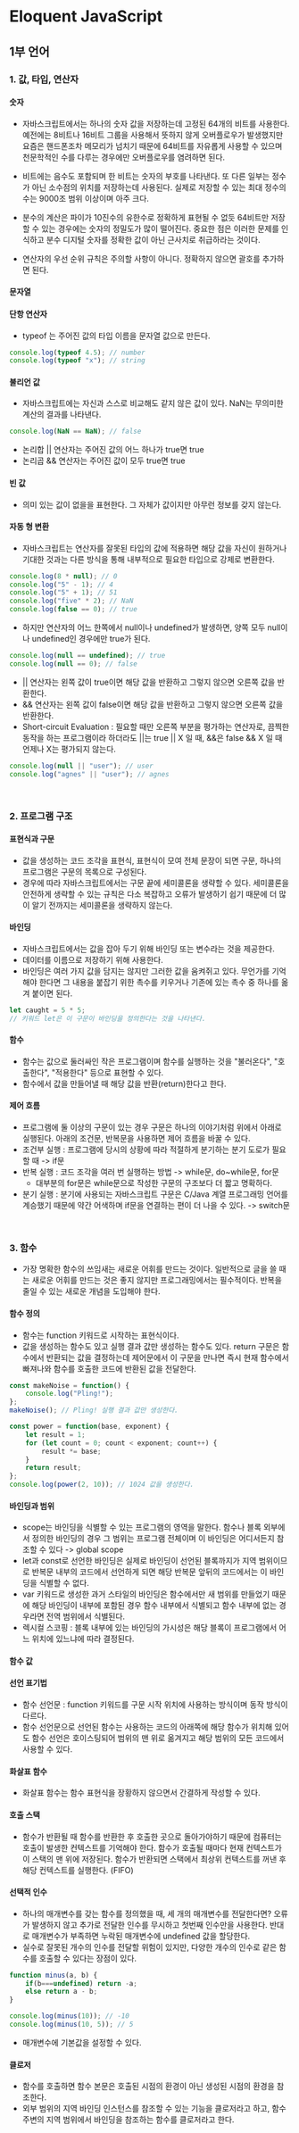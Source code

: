 # Eloquent JavaScript

## 1부 언어

### 1. 값, 타입, 연산자

#### 숫자

+ 자바스크립트에서는 하나의 숫자 값을 저장하는데 고정된 64개의 비트를 사용한다. 예전에는 8비트나 16비트 그룹을 사용해서 뜻하지 않게 오버플로우가 발생했지만 요즘은 핸드폰조차 메모리가 넘치기 때문에 64비트를 자유롭게 사용할 수 있으며 천문학적인 수를 다루는 경우에만 오버플로우를 염려하면 된다.
+ 비트에는 음수도 포함되며 한 비트는 숫자의 부호를 나타낸다. 또 다른 일부는 정수가 아닌 소수점의 위치를  저장하는데 사용된다. 실제로 저장할 수 있는 최대 정수의 수는 9000조 범위 이상이며 아주 크다.
+ 분수의 계산은 파이가 10진수의 유한수로 정확하게 표현될 수 없듯 64비트만 저장할 수 있는 경우에는 숫자의 정밀도가 많이 떨어진다. 중요한 점은 이러한 문제를 인식하고 분수 디지털 숫자를 정확한 값이 아닌 근사치로 취급하라는 것이다.

+ 연산자의 우선 순위 규칙은 주의할 사항이 아니다. 정확하지 않으면 괄호를 추가하면 된다.

#### 문자열

#### 단항 연산자

+ typeof 는 주어진 값의 타입 이름을 문자열 값으로 만든다.

```javascript
console.log(typeof 4.5); // number
console.log(typeof "x"); // string
```

#### 불리언 값

+ 자바스크립트에는 자신과 스스로 비교해도 같지 않은 값이 있다. NaN는 무의미한 계산의 결과를 나타낸다.

```javascript
console.log(NaN == NaN); // false
```

+ 논리합 || 연산자는 주어진 값의 어느 하나가 true면 true
+ 논리곱 && 연산자는 주어진 값이 모두 true면 true

#### 빈 값

+ 의미 있는 값이 없을을 표현한다. 그 자체가 값이지만 아무런 정보를 갖지 않는다.

#### 자동 형 변환

+ 자바스크립트는 연산자를 잘못된 타입의 값에 적용하면 해당 값을 자신이 원하거나 기대한 것과는 다른 방식을 통해 내부적으로 필요한 타입으로 강제로 변환한다.

```javascript
console.log(8 * null); // 0
console.log("5" - 1); // 4
console.log("5" + 1); // 51
console.log("five" * 2); // NaN
console.log(false == 0); // true
```

+ 하지만 연산자의 어느 한쪽에서 null이나 undefined가 발생하면, 양쪽 모두 null이나 undefined인 경우에만 true가 된다.

```javascript
console.log(null == undefined); // true
console.log(null == 0); // false
```

+ || 연산자는 왼쪽 값이 true이면 해당 값을 반환하고 그렇지 않으면 오른쪽 값을 반환한다.
+ && 연산자는 왼쪽 값이 false이면 해당 값을 반환하고 그렇지 않으면 오른쪽 값을 반환한다.
+ Short-circuit Evaluation : 필요할 때만 오른쪽 부분을 평가하는 연산자로, 끔찍한 동작을 하는 프로그램이라 하더라도 ||는 true || X 일 때, &&은 false && X 일 때 언제나 X는 평가되지 않는다.

```javascript
console.log(null || "user"); // user
console.log("agnes" || "user"); // agnes
```

<br>

### 2. 프로그램 구조

#### 표현식과 구문

+ 값을 생성하는 코드 조각을 표현식, 표현식이 모여 전체 문장이 되면 구문, 하나의 프로그램은 구문의 목록으로 구성된다.
+ 경우에 따라 자바스크립트에서는 구문 끝에 세미콜론을 생략할 수 있다. 세미콜론을 안전하게 생략할 수 있는 규칙은 다소 복잡하고 오류가 발생하기 쉽기 때문에 더 많이 알기 전까지는 세미콜론을 생략하지 않는다.

#### 바인딩

+ 자바스크립트에서는 값을 잡아 두기 위해 바인딩 또는 변수라는 것을 제공한다.
+ 데이터를 이름으로 저장하기 위해 사용한다.
+ 바인딩은 여러 가지 값을 담지는 않지만 그러한 값을 움켜쥐고 있다. 무언가를 기억해야 한다면 그 내용을 붙잡기 위한 촉수를 키우거나 기존에 있는 촉수 중 하나를 옮겨 붙이면 된다.

```javascript
let caught = 5 * 5;
// 키워드 let은 이 구문이 바인딩을 정의한다는 것을 나타낸다.
```

#### 함수

+ 함수는 값으로 둘러싸인 작은 프로그램이며 함수를 실행하는 것을 "불러온다", "호출한다", "적용한다" 등으로 표현할 수 있다.
+ 함수에서 값을 만들어낼 때 해당 값을 반환(return)한다고 한다.

#### 제어 흐름

+ 프로그램에 둘 이상의 구문이 있는 경우 구문은 하나의 이야기처럼 위에서 아래로 실행된다. 아래의 조건문, 반복문을 사용하면 제어 흐름을 바꿀 수 있다.
+ 조건부 실행 : 프로그램에 당시의 상황에 따라 적절하게 분기하는 분기 도로가 필요할 때 -> if문
+ 반복 실행 : 코드 조각을 여러 번 실행하는 방법 -> while문, do~while문, for문
  - 대부분의 for문은 while문으로 작성한 구문의 구조보다 더 짧고 명확하다.
+ 분기 실행 : 분기에 사용되는 자바스크립트 구문은 C/Java 계열 프로그래밍 언어를 계승했기 때문에 약간 어색하며 if문을 연결하는 편이 더 나을 수 있다. -> switch문

<br>

### 3. 함수

+ 가장 명확한 함수의 쓰임새는 새로운 어휘를 만드는 것이다. 일반적으로 글을 쓸 때는 새로운 어휘를 만드는 것은 좋지 않지만 프로그래밍에서는 필수적이다. 반복을 줄일 수 있는 새로운 개념을 도입해야 한다.

#### 함수 정의

+ 함수는 function 키워드로 시작하는 표현식이다.
+ 값을 생성하는 함수도 있고 실행 결과 값만 생성하는 함수도 있다. return 구문은 함수에서 반환되는 값을 결정하는데 제어문에서 이 구문을 만나면 즉시 현재 함수에서 빠져나와 함수를 호출한 코드에 반환된 값을 전달한다.

```javascript
const makeNoise = function() {
	console.log("Pling!");
};
makeNoise(); // Pling! 실행 결과 값만 생성한다.

const power = function(base, exponent) {
	let result = 1;
	for (let count = 0; count < exponent; count++) {
		result *= base;
	}
	return result;
};
console.log(power(2, 10)); // 1024 값을 생성한다.
```

#### 바인딩과 범위

+ scope는 바인딩을 식별할 수 있는 프로그램의 영역을 말한다. 함수나 블록 외부에서 정의한 바인딩의 경우 그 범위는 프로그램 전체이며 이 바인딩은 어디서든지 참조할 수 있다 -> global scope
+ let과 const로 선언한 바인딩은 실제로 바인딩이 선언된 블록까지가 지역 범위이므로 반복문 내부의 코드에서 선언하게 되면 해당 반복문 앞뒤의 코드에서는 이 바인딩을 식별할 수 없다.
+ var 키워드로 생성한 과거 스타일의 바인딩은 함수에서만 새 범위를 만들었기 때문에 해당 바인딩이 내부에 포함된 경우 함수 내부에서 식별되고 함수 내부에 없는 경우라면 전역 범위에서 식별된다.
+ 렉시컬 스코핑 : 블록 내부에 있는 바인딩의 가시성은 해당 블록이 프로그램에서 어느 위치에 있느냐에 따라 결정된다. 

#### 함수 값

#### 선언 표기법

+ 함수 선언문 : function 키워드를 구문 시작 위치에 사용하는 방식이며 동작 방식이 다르다.
+ 함수 선언문으로 선언된 함수는 사용하는 코드의 아래쪽에 해당 함수가 위치해 있어도 함수 선언은 호이스팅되어 범위의 맨 위로 옮겨지고 해당 범위의 모든 코드에서 사용할 수 있다.

#### 화살표 함수

+ 화살표 함수는 함수 표현식을 장황하지 않으면서 간결하게 작성할 수 있다.

#### 호출 스택

+ 함수가 반환될 때 함수를 반환한 후 호출한 곳으로 돌아가야하기 때문에 컴퓨터는 호출이 발생한 컨텍스트를 기억해야 한다. 함수가 호출될 때마다 현재 컨텍스트가 이 스택의 맨 위에 저장된다. 함수가 반환되면 스택에서 최상위 컨텍스트를 꺼낸 후 해당 컨텍스트를 실행한다. (FIFO)

#### 선택적 인수

+ 하나의 매개변수를 갖는 함수를 정의했을 때, 세 개의 매개변수를 전달한다면? 오류가 발생하지 않고 추가로 전달한 인수를 무시하고 첫번째 인수만을 사용한다. 반대로 매개변수가 부족하면 누락된 매개변수에 undefined 값을 할당한다.
+ 실수로 잘못된 개수의 인수를 전달할 위험이 있지만, 다양한 개수의 인수로 같은 함수를 호출할 수 있다는 장점이 있다.

```javascript
function minus(a, b) {
	if(b===undefined) return -a;
	else return a - b;
}

console.log(minus(10)); // -10
console.log(minus(10, 5)); // 5
```

+ 매개변수에 기본값을 설정할 수 있다.

#### 클로저

+ 함수를 호출하면 함수 본문은 호출된 시점의 환경이 아닌 생성된 시점의 환경을 참조한다.
+ 외부 범위의 지역 바인딩 인스턴스를 참조할 수 있는 기능을 클로저라고 하고, 함수 주변의 지역 범위에서 바인딩을 참조하는 함수를 클로저라고 한다.



























